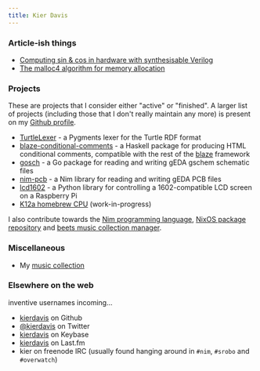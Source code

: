 ```yaml
---
title: Kier Davis
---
```


### Article-ish things

* [Computing sin & cos in hardware with synthesisable Verilog](/cordic.html)
* [The malloc4 algorithm for memory allocation](/malloc4.html)

### Projects

These are projects that I consider either "active" or "finished". A larger list of projects (including those that I don't really maintain any more) is present on my [Github profile][github].

* [TurtleLexer](https://github.com/kierdavis/TurtleLexer) - a Pygments lexer for the Turtle RDF format
* [blaze-conditional-comments](https://github.com/kierdavis/blaze-conditional-comments) - a Haskell package for producing HTML conditional comments, compatible with the rest of the [blaze][blaze] framework
* [gosch](https://github.com/kierdavis/gosch) - a Go package for reading and writing gEDA gschem schematic files
* [nim-pcb](https://github.com/k12a-cpu/nim-pcb) - a Nim library for reading and writing gEDA PCB files
* [lcd1602](https://github.com/kierdavis/lcd1602) - a Python library for controlling a 1602-compatible LCD screen on a Raspberry Pi
* [K12a homebrew CPU](https://github.com/k12a-cpu) (work-in-progress)

I also contribute towards the [Nim programming language][nim], [NixOS package repository][nixpkgs] and [beets music collection manager][beets].

[blaze]: https://jaspervdj.be/blaze/
[nim]: http://nim-lang.org/
[nixpkgs]: https://github.com/NixOS/nixpkgs
[beets]: http://beets.io/

### Miscellaneous

* My [music collection](/music.html)

### Elsewhere on the web

inventive usernames incoming...

* [kierdavis][github] on Github
* [\@kierdavis][twitter] on Twitter
* [kierdavis][keybase] on Keybase
* [kierdavis][lastfm] on Last.fm
* kier on freenode IRC (usually found hanging around in `#nim`, `#srobo` and `#overwatch`)

[github]: https://github.com/kierdavis
[twitter]: https://twitter.com/kierdavis
[keybase]: https://keybase.io/kierdavis
[lastfm]: http://www.last.fm/user/kierdavis
